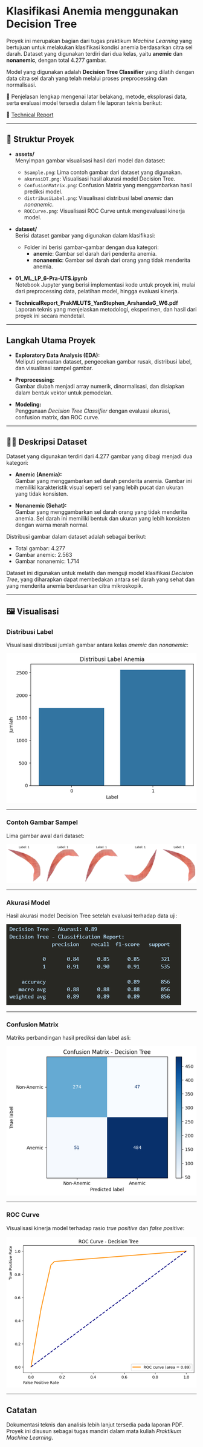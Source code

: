 # Klasifikasi Anemia menggunakan Decision Tree

Proyek ini merupakan bagian dari tugas praktikum *Machine Learning* yang bertujuan untuk melakukan klasifikasi kondisi anemia berdasarkan citra sel darah. Dataset yang digunakan terdiri dari dua kelas, yaitu **anemic** dan **nonanemic**, dengan total 4.277 gambar.

Model yang digunakan adalah **Decision Tree Classifier** yang dilatih dengan data citra sel darah yang telah melalui proses preprocessing dan normalisasi.

📌 Penjelasan lengkap mengenai latar belakang, metode, eksplorasi data, serta evaluasi model tersedia dalam file laporan teknis berikut:

📄 [Technical Report](TechnicalReport_PrakMLUTS_YanStephen_ArshandaG_W6.pdf)

---

## 📂 Struktur Proyek

- **assets/**  
  Menyimpan gambar visualisasi hasil dari model dan dataset:
  - `5sample.png`: Lima contoh gambar dari dataset yang digunakan.
  - `akurasiDT.png`: Visualisasi hasil akurasi model Decision Tree.
  - `ConfusionMatrix.png`: Confusion Matrix yang menggambarkan hasil prediksi model.
  - `distribusiLabel.png`: Visualisasi distribusi label *anemic* dan *nonanemic*.
  - `ROCCurve.png`: Visualisasi ROC Curve untuk mengevaluasi kinerja model.

- **dataset/**  
  Berisi dataset gambar yang digunakan dalam klasifikasi:
  - Folder ini berisi gambar-gambar dengan dua kategori:
    - **anemic**: Gambar sel darah dari penderita anemia.
    - **nonanemic**: Gambar sel darah dari orang yang tidak menderita anemia.

- **01_ML_LP_6-Pra-UTS.ipynb**  
  Notebook Jupyter yang berisi implementasi kode untuk proyek ini, mulai dari preprocessing data, pelatihan model, hingga evaluasi kinerja.

- **TechnicalReport_PrakMLUTS_YanStephen_ArshandaG_W6.pdf**  
  Laporan teknis yang menjelaskan metodologi, eksperimen, dan hasil dari proyek ini secara mendetail.

---

## Langkah Utama Proyek

- **Exploratory Data Analysis (EDA):**  
  Meliputi pemuatan dataset, pengecekan gambar rusak, distribusi label, dan visualisasi sampel gambar.

- **Preprocessing:**  
  Gambar diubah menjadi array numerik, dinormalisasi, dan disiapkan dalam bentuk vektor untuk pemodelan.

- **Modeling:**  
  Penggunaan *Decision Tree Classifier* dengan evaluasi akurasi, confusion matrix, dan ROC curve.

---

## 🧑‍🔬 Deskripsi Dataset

Dataset yang digunakan terdiri dari 4.277 gambar yang dibagi menjadi dua kategori:

- **Anemic (Anemia):**  
  Gambar yang menggambarkan sel darah penderita anemia. Gambar ini memiliki karakteristik visual seperti sel yang lebih pucat dan ukuran yang tidak konsisten.

- **Nonanemic (Sehat):**  
  Gambar yang menggambarkan sel darah orang yang tidak menderita anemia. Sel darah ini memiliki bentuk dan ukuran yang lebih konsisten dengan warna merah normal.

Distribusi gambar dalam dataset adalah sebagai berikut:
- Total gambar: 4.277
- Gambar anemic: 2.563
- Gambar nonanemic: 1.714

Dataset ini digunakan untuk melatih dan menguji model klasifikasi *Decision Tree*, yang diharapkan dapat membedakan antara sel darah yang sehat dan yang menderita anemia berdasarkan citra mikroskopik.

---

## 🖼️ Visualisasi

### Distribusi Label
Visualisasi distribusi jumlah gambar antara kelas *anemic* dan *nonanemic*:

![Distribusi Label](assets/distribusiLabel.png)

---

### Contoh Gambar Sampel
Lima gambar awal dari dataset:

![5 Sample](assets/5sample.png)

---

### Akurasi Model
Hasil akurasi model Decision Tree setelah evaluasi terhadap data uji:

![Akurasi DT](assets/akurasiDT.png)

---

### Confusion Matrix
Matriks perbandingan hasil prediksi dan label asli:

![Confusion Matrix](assets/ConfussionMatrix.png)

---

### ROC Curve
Visualisasi kinerja model terhadap rasio *true positive* dan *false positive*:

![ROC Curve](assets/ROCCurve.png)

---

##  Catatan

Dokumentasi teknis dan analisis lebih lanjut tersedia pada laporan PDF.  
Proyek ini disusun sebagai tugas mandiri dalam mata kuliah *Praktikum Machine Learning*.
